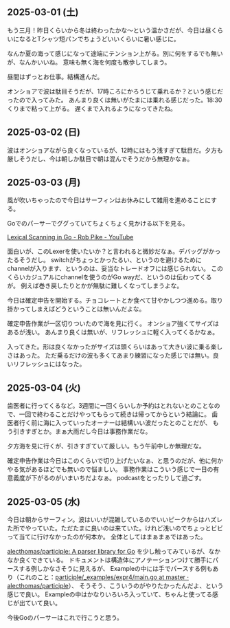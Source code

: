 ## 2025-03-01 (土)

もう三月！昨日くらいから冬は終わったかな〜という温かさだが、今日は昼くらいになるとTシャツ短パンでちょうどいいくらいに暑い感じに。

なんか夏の海って感じになって途端にテンション上がる。別に何をするでも無いが、なんかいいね。
意味も無く海を何度も散歩してしまう。

昼間はずっとお仕事。結構進んだ。

オンショアで波は駄目そうだが、17時ころにかろうじて乗れるか？という感じだったので入ってみた。
あんまり良くは無いがたまには乗れる感じだった。18:30くりまで粘って上がる。
遅くまで入れるようになってきたね。

## 2025-03-02 (日)

波はオンショアながら良くなっているが、12時にはもう浅すぎて駄目だ。夕方も厳しそうだし、今は朝しか駄目で朝は混んでそうだから無理かなぁ。

## 2025-03-03 (月)

風が吹いちゃったので今日はサーフィンはお休みにして雑用を進めることにする。

Goでのパーサーでググっていてちょくちょく見かける以下を見る。

[Lexical Scanning in Go - Rob Pike - YouTube](https://www.youtube.com/watch?v=HxaD_trXwRE)

面白いが、このLexerを使いたいか？と言われると微妙だなぁ。デバッグがかったるそうだし。
switchがちょっとかったるい、というのを避けるためにchannelが入ります、というのは、妥当なトレードオフには感じられない。
このくらいカジュアルにchannelを使うのがGo wayだ、というのは伝わってくるが。
例えば巻き戻したりとかが無駄に難しくなってしまうよな。

今日は確定申告を開始する。チョコレートとか食べて甘やかしつつ進める。取り掛かってしまえばどうということは無いんだよな。

確定申告作業が一区切りついたので海を見に行く。
オンショア強くてサイズはあるが浅い。
あんまり良くは無いが、リフレッシュに軽く入ってくるかなぁ。

入ってきた。形は良くなかったがサイズは頭くらいはあって大きい波に乗る楽しさはあった。
ただ乗るだけの波も多くてあまり練習になった感じでは無い。良いリフレッシュにはなった。

## 2025-03-04 (火)

歯医者に行ってくるなど。3週間に一回くらいしか予約はとれないとのことなので、一回で終わることだけやってもらって続きは帰ってからという結論に。
歯医者行く前に海に入っていったオーナーは結構いい波だったとのことだが、
もう引きすぎとか。まぁ大雨だし今日は事務作業だな。

夕方海を見に行くが、引きすぎていて厳しい。もう午前中しか無理だな。

確定申告作業は今日はこのくらいで切り上げたいなぁ、と思うのだが、他に何かやる気があるほどでも無いので悩ましい。
事務作業はこういう感じで一日の有意義度が下がるのがいまいちだよなぁ。
podcastをとったりして過ごす。

## 2025-03-05 (水)

今日は朝からサーフィン。波はいいが混雑しているのでいいピークからはハズレた所でやっていた。ただたまに良いのは来ていた。けれど浅いのでちょっとビビって当てに行けなかったのが何本か。
全体としてはまぁまぁではあった。

[alecthomas/participle: A parser library for Go](https://github.com/alecthomas/participle/tree/master) を少し触ってみているが、なかなか良くできている。
ドキュメントは構造体にアノテーションつけて勝手にパースする例しかなさそうに見えるが、
Exampleの中には手でパースする例もあり（これのこと：[participle/_examples/expr4/main.go at master · alecthomas/participle](https://github.com/alecthomas/participle/blob/master/_examples/expr4/main.go)）、
そうそう、こういうのがやりたかったんだよ、という感じで良い。
Exampleの中はかなりいろいろ入っていて、ちゃんと使ってる感じが出ていて良い。

今後Goのパーサーはこれで行こうと思う。